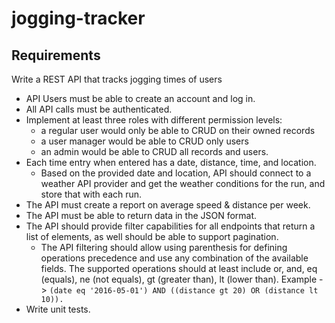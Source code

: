 # jogging-tracker

## Requirements ##

Write a REST API that tracks jogging times of users

- API Users must be able to create an account and log in.
- All API calls must be authenticated.
- Implement at least three roles with different permission levels:
  - a regular user would only be able to CRUD on their owned records
  - a user manager would be able to CRUD only users
  - an admin would be able to CRUD all records and users.
- Each time entry when entered has a date, distance, time, and location.
	- Based on the provided date and location, API should connect to a weather API provider and get the weather conditions for the run, and store that with each run.
- The API must create a report on average speed & distance per week.
- The API must be able to return data in the JSON format.
- The API should provide filter capabilities for all endpoints that return a list of elements, as well should be able to support pagination.
	- The API filtering should allow using parenthesis for defining operations precedence and use any combination of the available fields. The supported operations should at least include or, and, eq (equals), ne (not equals), gt (greater than), lt (lower than).
		Example -> `(date eq '2016-05-01') AND ((distance gt 20) OR (distance lt 10)).`
- Write unit tests.
